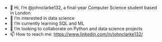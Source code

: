 - 👋 Hi, I’m @johnclarke132, a final-year Computer Science student based in London
- 👀 I’m interested in data science
- 🌱 I’m currently learning SQL and ML
- 💞️ I’m looking to collaborate on Python and data science projects 
- 📫 How to reach me: https://www.linkedin.com/in/johnclarke132/

<!---
johnclarke132/johnclarke132 is a ✨ special ✨ repository because its `README.md` (this file) appears on your GitHub profile.
You can click the Preview link to take a look at your changes.
--->
